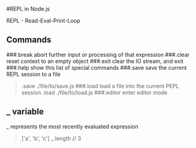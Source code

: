 #REPL in Node.js

REPL - Read-Eval-Print-Loop

## Commands
###.break
abort further input or processing of that expression
###.clear
reset context to an empty object
###.exit
clear the IO stream, and exit
###.help
show this list of special commands
###.save
save the current REPL session to a file  
> .save ./file/to/save.js
###.load
load a file into the current PEPL session 
> .load ./file/to/load.js
###.editor
enter editor mode

## _ variable
_ represents the most recently evaluated expression 
>['a', 'b', 'c']
>_.length // 3
